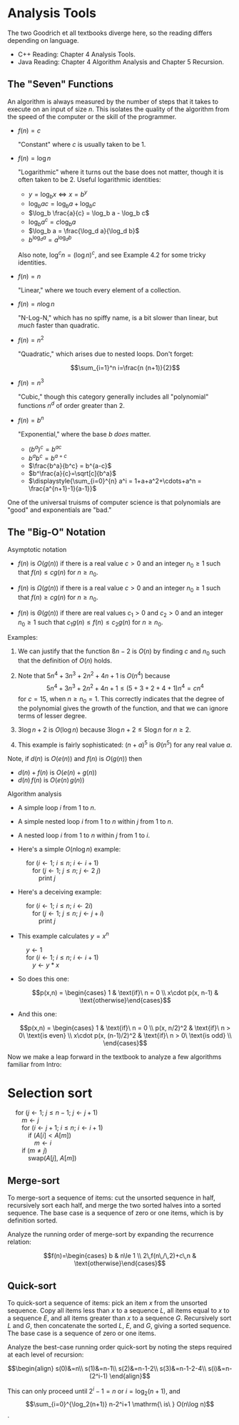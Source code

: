 # Analysis Tools

The two Goodrich et all textbooks diverge here, so the reading differs depending on language.

- C++ Reading: Chapter 4 Analysis Tools.
- Java Reading: Chapter 4 Algorithm Analysis and Chapter 5 Recursion.

## The "Seven" Functions

An algorithm is always measured by the number of steps that it takes to execute on an input of size $n$. This isolates the quality of the algorithm from the speed of the computer or the skill of the programmer.

- $f(n)=c$

	"Constant" where $c$ is usually taken to be 1.

- $f(n)=\log n$

	"Logarithmic" where it turns out the base does not matter, though it is often taken to be 2. Useful logarithmic identities:

	- $y=\log_b x \iff x=b^y$
	- $\log_b a c = \log_b a + \log_b c$
	- $\log_b \frac{a}{c} = \log_b a - \log_b c$
	- $\log_b a^c = c \log_b a$
	- $\log_b a = \frac{\log_d a}{\log_d b}$
	- $b^{\log_d a} = a^{\log_d b}$

	Also note, $\log^c n = (\log n)^c$, and see Example 4.2 for some tricky identities.

- $f(n)=n$

	"Linear," where we touch every element of a collection.

- $f(n)=n\log n$

	"N-Log-N," which has no spiffy name, is a bit slower than linear, but *much* faster than quadratic.

- $f(n)=n^2$

	"Quadratic," which arises due to nested loops. Don't forget:

	$$\sum_{i=1}^n i=\frac{n (n+1)}{2}$$

- $f(n)=n^3$

	"Cubic," though this category generally includes all "polynomial" functions $n^d$ of order greater than 2.

- $f(n)=b^n$

	"Exponential," where the base $b$ *does* matter.

	- $(b^a)^c = b^{ac}$
	- $b^a b^c = b^{a+c}$
	- $\frac{b^a}{b^c} = b^{a-c}$
	- $b^\frac{a}{c}=\sqrt[c]{b^a}$
	- $\displaystyle{\sum_{i=0}^{n} a^i = 1+a+a^2+\cdots+a^n = \frac{a^{n+1}-1}{a-1}}$

One of the universal truisms of computer science is that polynomials are "good" and exponentials are "bad."

## The "Big-O" Notation

Asymptotic notation

- $f(n)$ is $O(g(n))$ if there is a real value $c>0$ and an integer $n_0\ge 1$ such that $f(n)\le c g(n)$ for $n\ge n_0$.

- $f(n)$ is $\Omega(g(n))$ if there is a real value $c>0$ and an integer $n_0\ge 1$ such that $f(n)\ge c g(n)$ for $n\ge n_0$.

- $f(n)$ is $\Theta(g(n))$ if there are real values $c_1>0$ and $c_2>0$ and an integer $n_0\ge 1$ such that $c_1 g(n)\le f(n)\le c_2 g(n)$ for $n\ge n_0$.

Examples:

1. We can justify that the function $8n - 2$ is $O(n)$ by finding $c$ and $n_0$ such that the definition of $O(n)$ holds.

1. Note that $5n^4 + 3n^3 + 2n^2 + 4n + 1$ is $O(n^4)$ because
$$5n^4 + 3n^3 + 2n^2 + 4n + 1 \le (5 + 3 + 2 + 4 + 1) n^4 =c n^4$$
for $c=15$, when $n\ge n_0 = 1$. This correctly indicates that the degree of the polynomial gives the growth of the function, and that we can ignore terms of lesser degree.

1. $3\log n + 2$ is $O(\log n)$ because $3\log n + 2 \le 5\log n$ for $n \ge 2$.

1. This example is fairly sophisticated: $(n + a)^5$ is $\Theta(n^5)$ for any real value $a$.

Note, if $d(n)$ is $O(e(n))$ and $f(n)$ is $O(g(n))$ then

- $d(n)+f(n)$ is $O(e(n)+g(n))$
- $d(n)\,f(n)$ is $O(e(n)\,g(n))$

Algorithm analysis

- A simple loop $i$ from $1$ to $n$.

- A simple nested loop $i$ from $1$ to $n$ within $j$ from $1$ to $n$.

- A nested loop $i$ from $1$ to $n$ within $j$ from $1$ to $i$.

- Here's a simple $O(n\log n)$ example:

	&emsp; for ($i\gets 1$; $i\leq n$; $i\gets i + 1$)  
	&emsp;&emsp; for ($j\gets 1$; $j\leq n$; $j\gets 2\ j$)  
	&emsp;&emsp;&emsp; print $j$  

- Here's a deceiving example:

	&emsp; for ($i\gets 1$; $i\leq n$; $i\gets 2 i$)  
	&emsp;&emsp; for ($j\gets 1$; $j\leq n$; $j\gets j + i$)  
	&emsp;&emsp;&emsp; print $j$  

- This example calculates $y=x^n$

	&emsp; $y\gets 1$  
	&emsp; for ($i\gets 1$; $i\leq n$; $i\gets i + 1$)  
	&emsp;&emsp; $y\gets y * x$

- So does this one:

	$$p(x,n) = \begin{cases} 1 & \text{if}\ n = 0 \\ x\cdot p(x, n-1) & \text{otherwise}\end{cases}$$

- And this one:

	$$p(x,n) = \begin{cases} 1 & \text{if}\ n = 0 \\ p(x, n/2)^2 & \text{if}\ n > 0\ \text{is even} \\ x\cdot p(x, (n-1)/2)^2 & \text{if}\ n > 0\ \text{is odd} \\ \end{cases}$$

Now we make a leap forward in the textbook to analyze a few algorithms familiar from Intro:

# Selection sort

&emsp; for ($j\gets 1$; $j\leq n - 1$; $j\gets j + 1$)  
&emsp;&emsp; $m\gets j$  
&emsp;&emsp; for ($i\gets j + 1$; $i\leq n$; $i\gets i + 1$)  
&emsp;&emsp;&emsp; if ($A[i] < A[m]$)  
&emsp;&emsp;&emsp;&emsp; $m\gets i$  
&emsp;&emsp; if ($m\neq j$)  
&emsp;&emsp;&emsp; swap($A[j]$, $A[m]$)  

## Merge-sort

To merge-sort a sequence of items: cut the unsorted sequence in half, recursively sort each half, and merge the two sorted halves into a sorted sequence. The base case is a sequence of zero or one items, which is by definition sorted.

Analyze the running order of merge-sort by expanding the recurrence relation:

$$f(n)=\begin{cases} b & n\le 1 \\ 2\,f(n\,/\,2)+c\,n & \text{otherwise}\end{cases}$$

## Quick-sort

To quick-sort a sequence of items: pick an item $x$ from the unsorted sequence. Copy all items less than $x$ to a sequence $L$, all items equal to $x$ to a sequence $E$, and all items greater than $x$ to a sequence $G$. Recursively sort $L$ and $G$, then concatenate the sorted $L$, $E$, and $G$, giving a sorted sequence. The base case is a sequence of zero or one items.

Analyze the best-case running order quick-sort by noting the steps required at each level of recursion:

$$\begin{align}
s(0)&=n\\
s(1)&=n-1\\
s(2)&=n-1-2\\
s(3)&=n-1-2-4\\
s(i)&=n-(2^i-1)
\end{align}$$

This can only proceed until $2^i-1=n$ or $i=\log_2(n+1)$, and $$\sum_{i=0}^{\log_2(n+1)} n-2^i+1 \mathrm{\ is\ } O(n\log n)$$.
